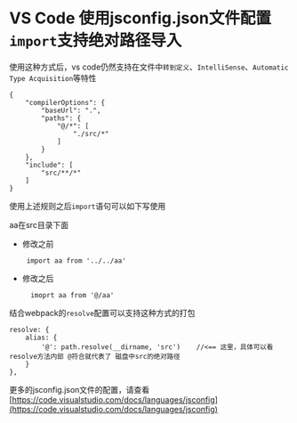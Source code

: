 # VS Code 使用jsconfig.json文件配置`import`支持绝对路径导入
使用这种方式后，vs code仍然支持在文件中`转到定义`、`IntelliSense`、`Automatic Type Acquisition`等特性


    {
        "compilerOptions": {
            "baseUrl": ".",
            "paths": {
                "@/*": [
                    "./src/*"
                ]
            }
        },
        "include": [
            "src/**/*"
        ]
    }

使用上述规则之后`import`语句可以如下写使用

aa在src目录下面
-  修改之前

        import aa from '../../aa'

- 修改之后    
        
        imoprt aa from '@/aa'

结合webpack的`resolve`配置可以支持这种方式的打包

    resolve: {
        alias: {
            '@': path.resolve(__dirname, 'src')    //<== 这里，具体可以看resolve方法内部 @符合就代表了 磁盘中src的绝对路径
        }
    },
更多的jsconfig.json文件的配置，请查看[https://code.visualstudio.com/docs/languages/jsconfig](https://code.visualstudio.com/docs/languages/jsconfig)